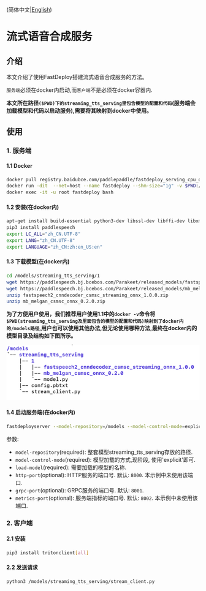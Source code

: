 (简体中文|[English](./README.md))

# 流式语音合成服务

## 介绍

本文介绍了使用FastDeploy搭建流式语音合成服务的方法。

`服务端`必须在docker内启动,而`客户端`不是必须在docker容器内.

**本文所在路径`($PWD)下的streaming_tts_serving里包含模型的配置和代码`(服务端会加载模型和代码以启动服务),需要将其映射到docker中使用。**

## 使用
### 1. 服务端
#### 1.1 Docker
```bash
docker pull registry.baidubce.com/paddlepaddle/fastdeploy_serving_cpu_only:22.09
docker run -dit  --net=host --name fastdeploy --shm-size="1g" -v $PWD:/models registry.baidubce.com/paddlepaddle/fastdeploy_serving_cpu_only:22.09
docker exec -it -u root fastdeploy bash
```

#### 1.2 安装(在docker内)
```bash
apt-get install build-essential python3-dev libssl-dev libffi-dev libxml2 libxml2-dev libxslt1-dev zlib1g-dev libsndfile1 language-pack-zh-hans wget zip
pip3 install paddlespeech
export LC_ALL="zh_CN.UTF-8"
export LANG="zh_CN.UTF-8"
export LANGUAGE="zh_CN:zh:en_US:en"
```

#### 1.3 下载模型(在docker内)
```bash
cd /models/streaming_tts_serving/1
wget https://paddlespeech.bj.bcebos.com/Parakeet/released_models/fastspeech2/fastspeech2_cnndecoder_csmsc_streaming_onnx_1.0.0.zip
wget https://paddlespeech.bj.bcebos.com/Parakeet/released_models/mb_melgan/mb_melgan_csmsc_onnx_0.2.0.zip
unzip fastspeech2_cnndecoder_csmsc_streaming_onnx_1.0.0.zip
unzip mb_melgan_csmsc_onnx_0.2.0.zip
```
**为了方便用户使用，我们推荐用户使用1.1中的`docker -v`命令将`$PWD(streaming_tts_serving及里面包含的模型的配置和代码)映射到了docker内的/models路径`,用户也可以使用其他办法,但无论使用哪种方法,最终在docker内的模型目录及结构如下图所示。**

<p align="center">
  <img src="./tree.png" />
</p>

#### 1.4 启动服务端(在docker内)
```bash
fastdeployserver --model-repository=/models --model-control-mode=explicit --load-model=streaming_tts_serving
```

参数:
  - `model-repository`(required): 整套模型streaming_tts_serving存放的路径.
  - `model-control-mode`(required): 模型加载的方式,现阶段, 使用'explicit'即可.
  - `load-model`(required): 需要加载的模型的名称.
  - `http-port`(optional): HTTP服务的端口号. 默认: `8000`. 本示例中未使用该端口.
  - `grpc-port`(optional): GRPC服务的端口号. 默认: `8001`.
  - `metrics-port`(optional): 服务端指标的端口号. 默认: `8002`. 本示例中未使用该端口.

### 2. 客户端
#### 2.1 安装
```bash
pip3 install tritonclient[all]
```

#### 2.2 发送请求
```bash
python3 /models/streaming_tts_serving/stream_client.py
```
